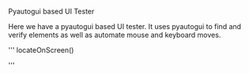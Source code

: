 Pyautogui based UI Tester


Here we have a pyautogui based UI tester. It uses pyautogui to find and verify elements as well as automate mouse and keyboard moves. 

'''
locateOnScreen()

'''
